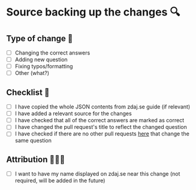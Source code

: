 <!--
  ⬆️ CHANGE PULL REQUEST TITLE ⬆️
  Please change the pull request's title to match the following format: [SUBJECT_ID] QUESTION CONTENTS (eg. [sbd2015] Wskazać poprawne zapytanie SQL [...])
-->

<!--
  NOTE: Feel free to fill all of those in Polish 🇵🇱
-->

# Source backing up the changes 🔍
<!--
  Please include a source or an explanation of the change. This can include (but is not limited to):
  • Link a to Wikipedia
  • ChatGPT answer, preferably followed with some external link
  • Link to a relevant part in the lecture
  • Link to an official documentation
  • Stack overflow question
  • Thorough explanaition 

  🚨🚨 WARNING: Pull requests without sources will be closed without further questions 🚨🚨
--> 

## Type of change 🦄
- [ ] Changing the correct answers
- [ ] Adding new question
- [ ] Fixing typos/formatting
- [ ] Other (what?)

## Checklist 📝
- [ ] I have copied the whole JSON contents from zdaj.se guide (if relevant)
- [ ] I have added a relevant source for the changes
- [ ] I have checked that all of the correct answers are marked as correct
- [ ] I have changed the pull request's title to reflect the changed question
- [ ] I have checked if there are no other pull requests [here](https://github.com/bibixx/zdaj-se-pjatk-data/pulls?q=is%3Aopen+is%3Apr) that change the same question

## Attribution 👨🏻‍💻
- [ ] I want to have my name displayed on zdaj.se near this change (not required, will be added in the future)

<!--
  If you have any questions or doubts, feel free to drop an email to zdaj@zdaj.se
  or create this PR without all of the required fields but with a comment asking about them.
-->
